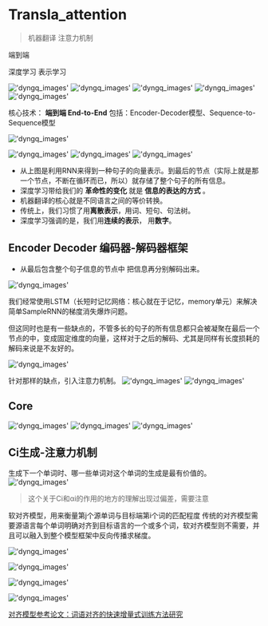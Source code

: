 # Transla_attention

> 机器翻译 注意力机制

端到端

深度学习 表示学习

!['dyngq_images'](images/dyngq_2019-10-13-20-02-22.png)
!['dyngq_images'](images/dyngq_2019-10-13-20-02-35.png)
!['dyngq_images'](images/dyngq_2019-10-13-20-02-48.png)
!['dyngq_images'](images/dyngq_2019-10-13-20-03-00.png)
!['dyngq_images'](images/dyngq_2019-10-13-20-03-10.png)

核心技术： **端到端 End-to-End** 包括：Encoder-Decoder模型、Sequence-to-Sequence模型

!['dyngq_images'](images/dyngq_2019-10-13-20-03-23.png)

!['dyngq_images'](images/dyngq_2019-10-13-20-03-52.png)
!['dyngq_images'](images/dyngq_2019-10-13-20-04-42.png)
!['dyngq_images'](images/dyngq_2019-10-13-20-04-53.png)

* 从上图是利用RNN来得到一种句子的向量表示。到最后的节点（实际上就是那一个节点，不断在循环而已，所以）就存储了整个句子的所有信息。
* 深度学习带给我们的 **革命性的变化** 就是 **信息的表达的方式** 。
* 机器翻译的核心就是不同语言之间的等价转换。
* 传统上，我们习惯了用**离散表示**，用词、短句、句法树。
* 深度学习强调的是，我们用**连续的表示**， 用**数字**。

## Encoder Decoder 编码器-解码器框架

* 从最后包含整个句子信息的节点中 把信息再分别解码出来。

!['dyngq_images'](images/dyngq_2019-10-13-20-05-04.png)

我们经常使用LSTM（长短时记忆网络：核心就在于记忆，memory单元）来解决简单SampleRNN的梯度消失爆炸问题。

但这同时也是有一些缺点的，不管多长的句子的所有信息都只会被凝聚在最后一个节点的中，变成固定维度的向量，这样对于之后的解码、尤其是同样有长度损耗的解码来说是不友好的。

!['dyngq_images'](images/dyngq_2019-10-13-20-05-17.png)

针对那样的缺点，引入注意力机制。
!['dyngq_images'](images/dyngq_2019-10-13-20-05-26.png)
!['dyngq_images'](images/dyngq_2019-10-13-20-05-47.png)

## Core

!['dyngq_images'](images/dyngq_2019-10-18-22-12-16.png)
!['dyngq_images'](images/dyngq_2019-10-18-22-12-29.png)
!['dyngq_images'](images/dyngq_2019-10-18-22-12-42.png)

## Ci生成-注意力机制

生成下一个单词时、哪一些单词对这个单词的生成是最有价值的。
!['dyngq_images'](images/dyngq_2019-10-18-22-14-46.png)

> 这个关于Ci和αi的作用的地方的理解出现过偏差，需要注意

软对齐模型，用来衡量第j个源单词与目标端第i个词的匹配程度
传统的对齐模型需要源语言每个单词明确对齐到目标语言的一个或多个词，软对齐模型则不需要，并且可以融入到整个模型框架中反向传播求梯度。

!['dyngq_images'](images/dyngq_2019-10-18-22-15-27.png)

!['dyngq_images'](images/dyngq_2019-10-18-22-22-34.png)

!['dyngq_images'](images/dyngq_2019-10-18-22-22-45.png)

!['dyngq_images'](images/dyngq_2019-10-18-22-23-08.png)

[对齐模型参考论文：词语对齐的快速增量式训练方法研究](02.pdf)
